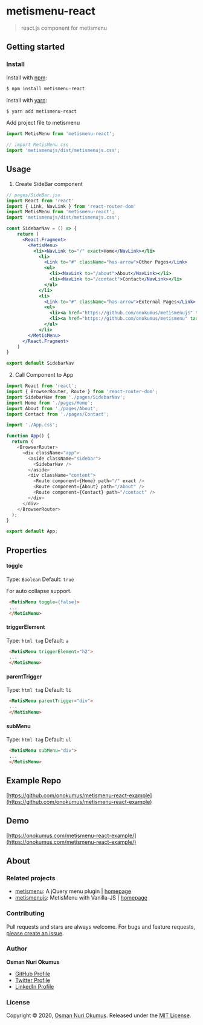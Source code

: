 # metismenu-react
> react.js component for metismenu

## Getting started
### Install
Install with [npm](https://www.npmjs.com/):

```sh
$ npm install metismenu-react
```

Install with [yarn](https://yarnpkg.com):

```sh
$ yarn add metismenu-react
```

Add project file to metismenu

```js
import MetisMenu from 'metismenu-react';

// import MetisMenu css
import 'metismenujs/dist/metismenujs.css';
```

## Usage

1. Create SideBar component
  ```jsx
  // pages/SideBar.jsx
  import React from 'react'
  import { Link, NavLink } from 'react-router-dom'
  import MetisMenu from 'metismenu-react';
  import 'metismenujs/dist/metismenujs.css';

  const SidebarNav = () => {
      return (
        <React.Fragment>
          <MetisMenu>
            <li><NavLink to="/" exact>Home</NavLink></li>
              <li>
                <Link to="#" className="has-arrow">Other Pages</Link>
                <ul>
                  <li><NavLink to="/about">About</NavLink></li>
                  <li><NavLink to="/contact">Contact</NavLink></li>
                </ul>
              </li>
              <li>
                <Link to="#" className="has-arrow">External Pages</Link>
                <ul>
                  <li><a href="https://github.com/onokumus/metismenujs" target="_blank" rel="noopener noreferrer">metismenujs</a></li>
                  <li><a href="https://github.com/onokumus/metismenu" target="_blank" rel="noopener noreferrer">metismenu jquery</a></li>
                </ul>
              </li>
          </MetisMenu>
        </React.Fragment>
      )
  }

  export default SidebarNav
  ```
 
2. Call Component to App

```js
import React from 'react';
import { BrowserRouter, Route } from 'react-router-dom';
import SidebarNav from './pages/SidebarNav';
import Home from './pages/Home';
import About from './pages/About';
import Contact from './pages/Contact';

import './App.css';

function App() {
  return (
    <BrowserRouter>
      <div className="app">
        <aside className="sidebar">
          <SidebarNav />
        </aside>
        <div className="content">
          <Route component={Home} path="/" exact />
          <Route component={About} path="/about" />
          <Route component={Contact} path="/contact" />
        </div>
      </div>
    </BrowserRouter>
  );
}

export default App;
```

## Properties

#### toggle
Type: `Boolean`
Default: `true`

For auto collapse support.

```html
 <MetisMenu toggle={false}>
 ...
 </MetisMenu>
```

#### triggerElement
Type: `html tag`
Default: `a`

```html
 <MetisMenu triggerElement="h2">
 ...
 </MetisMenu>
```

#### parentTrigger
Type: `html tag`
Default: `li`

```html
 <MetisMenu parentTrigger="div">
 ...
 </MetisMenu>
```

#### subMenu
Type: `html tag`
Default: `ul`

```html
 <MetisMenu subMenu="div">
 ...
 </MetisMenu>
```

## Example Repo
[https://github.com/onokumus/metismenu-react-example](https://github.com/onokumus/metismenu-react-example)

## Demo
[https://onokumus.com/metismenu-react-example/](https://onokumus.com/metismenu-react-example/)

## About

### Related projects
- [metismenu](https://www.npmjs.com/package/metismenu): A jQuery menu plugin | [homepage](https://github.com/onokumus/metismenu#readme "A jQuery menu plugin")
- [metismenujs](https://www.npmjs.com/package/metismenujs): MetisMenu with Vanilla-JS  | [homepage](https://github.com/onokumus/metismenujs#readme "MetisMenu with Vanilla-JS")

### Contributing
Pull requests and stars are always welcome. For bugs and feature requests, [please create an issue](../../issues/new).

### Author
**Osman Nuri Okumus**
+ [GitHub Profile](https://github.com/onokumus)
+ [Twitter Profile](https://twitter.com/onokumus)
+ [LinkedIn Profile](https://linkedin.com/in/onokumus)

### License
Copyright © 2020, [Osman Nuri Okumus](https://github.com/onokumus).
Released under the [MIT License](LICENSE).